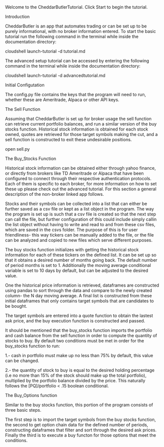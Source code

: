 Welcome to the CheddarButlerTutorial. Click Start to begin the tutorial.

Introduction

CheddarButler is an app that automates trading or can be set up to be purely
informational, with no broker information entered. To start the basic tutorial run the following command in the terminal while inside the documentation directory:


cloudshell launch-tutorial -d tutorial.md

The advanced setup tutorial can be accessed by entering the following command in the terminal while inside the documentation directory:


cloudshell launch-tutorial -d advancedtutorial.md


Initial Configutation

The config.py file contains the keys that the program will need to run, whether these are Ameritrade, Alpaca or other API keys.

The Sell Function

Assuming that CheddarButler is set up for broker usage the sell function can retrieve current portfolio balances, and run a similar version of the buy stocks function. Historical stock information is obtained for each stock owned, quotes are retrieved for those target symbols making the cut, and a sell function is constructed to exit these  undesirable positions.

<walkthrough-editor-open-file
    filePath="/home/lescua/projects/fin_suite/CheddarButler_v1/app/sell.py">
    open sell.py
</walkthrough-editor-open-file>



The Buy_Stocks Function

Historical stock information can be obtained either through yahoo finance, or directly from
brokers like TD Ameritrade or Alpaca that have been configured to connect through their
respective authentication protocols. Each of them is specific to each broker, for more 
information on how to set these up please check out the advanced tutorial. For this section
a general description of the non-broker linked app follows.

Stocks and their symbols can be collected into a list that can either be further saved as a csv file or kept as a list object in the program. The way the program is set up is such that 
a csv file is created so that the next step can call the file, but further configuration of this could include simply callin the list object without having to write and read to and from
these csv files, which are saved in the csvs folder. The purpose of this is for user friendliness- this way tickers can be manually added to the file, or the file can be analyzed
and copied to new files which serve different purposes. 

The buy stocks function initializes with getting the historical stock information for each of
these tickers on the defined list. It can be set up so that it obtains a desired number of months going back. The default number of period months is set to 1. Additionally the moving
average conditional variable is set to 10 days by default, but can be adjusted to the desired
value.

One the historical price information is retrieved, dataframes are constructed using pandas to sort through the data and compare to the newly created column- the N day moving average. A final list is constructed from these initial dataframes that only contains target symbols that are candidates to be bought.

The target symbols are entered into a quote function to obtain the lastest ask price, and
the buy execution function is constructed and passed.

It should be mentioned that the buy_stocks function imports the portfolio and cash balance from the sell function in order to compute the quantity of stocks to buy. By default two conditions must be met in order for the buy_stocks function to run: 

1.- cash in portfolio must make up no less than 75% by default, this value can be changed.

2.- the quantity of stock to buy is equal to the desired holding percentage (i.e no more
than 15% of the stock should make up the total portfolio), multiplied by the portfolio 
balance divided by the price. This naturally follows the [PQ]/portfolio < .15 boolean
conditional.


The Buy_Options function

Similar to the buy stocks function, this portion of the program consists of three basic steps.

The first step is to import the target symbols from the buy stocks function, the second to get option chain data for the defined number of periods, constructing dataframes that filter and sort through the desired ask prices.
Finally the third is to execute a buy functon for those options that meet the conditions.
